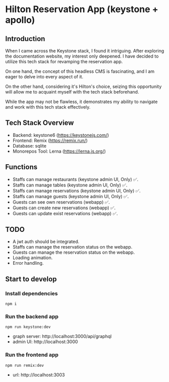 # Hilton Reservation App (keystone + apollo)
## Introduction
When I came across the Keystone stack, I found it intriguing. After exploring the documentation website, my interest only deepened. I have decided to utilize this tech stack for revamping the reservation app.

On one hand, the concept of this headless CMS is fascinating, and I am eager to delve into every aspect of it.

On the other hand, considering it's Hilton's choice, seizing this opportunity will allow me to acquaint myself with the tech stack beforehand.

While the app may not be flawless, it demonstrates my ability to navigate and work with this tech stack effectively.

## Tech Stack Overview
- Backend: keystone6 (https://keystonejs.com/)
- Frontend: Remix (https://remix.run/)
- Database: sqlite
- Monorepos Tool: Lerna (https://lerna.js.org/)

## Functions
- Staffs can manage restaurants (keystone admin UI, Only) ✅.
- Staffs can manage tables (keystone admin UI, Only) ✅.
- Staffs can manage reservations (keystone admin UI, Only) ✅.
- Staffs can manage guests (keystone admin UI, Only) ✅.
- Guests can see own reservations (webapp) ✅.
- Guests can create new reservations (webapp) ✅.
- Guests can update exist reservations (webapp) ✅.

## TODO
- A jwt auth should be integrated.
- Staffs can manage the reservation status on the webapp.
- Guests can manage the reservation status on the webapp.
- Loading animation.
- Error handling.

## Start to develop
### Install dependencies
```shell
npm i
```
### Run the backend app
```shell
npm run keystone:dev
```
- graph server: http://localhost:3000/api/graphql
- admin UI: http://localhost:3000
### Run the frontend app
```shell
npm run remix:dev
```
- url: http://localhost:3003
